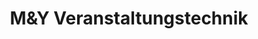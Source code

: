 ---
title: "M&Y Veranstaltungstechnik"
url: /bechhofen/mundy-veranstaltungstechnik/
shop: Mieten
---